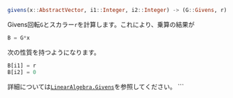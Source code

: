 ```julia
givens(x::AbstractVector, i1::Integer, i2::Integer) -> (G::Givens, r)
```

Givens回転`G`とスカラー`r`を計算します。これにより、乗算の結果が

```julia
B = G*x
```

次の性質を持つようになります。

```julia
B[i1] = r
B[i2] = 0
```

詳細については[`LinearAlgebra.Givens`](@ref)を参照してください。 ```
